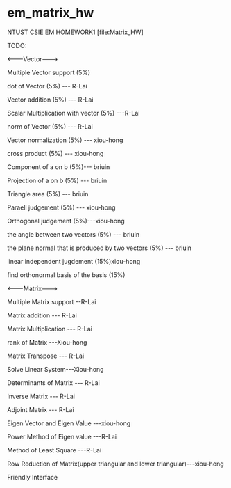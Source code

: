 em_matrix_hw
============

NTUST CSIE EM HOMEWORK1 [file:Matrix_HW]

TODO:

<---Vector--->

Multiple Vector support (5%)

dot of Vector (5%) --- R-Lai

Vector addition (5%) --- R-Lai

Scalar Multiplication with vector (5%) ---R-Lai

norm of Vector (5%) --- R-Lai

Vector normalization (5%) --- xiou-hong

cross product (5%) --- xiou-hong

Component of a on b (5%)--- briuin

Projection of a on b (5%) --- briuin

Triangle area (5%) --- briuin

Paraell judgement (5%) --- xiou-hong

Orthogonal judgement (5%)---xiou-hong

the angle between two vectors (5%) --- briuin

the plane normal that is produced by two vectors (5%) --- briuin

linear independent jugdement (15%)xiou-hong

find orthonormal basis of the basis (15%)

<---Matrix--->

Multiple Matrix support  --R-Lai

Matrix addition  --- R-Lai

Matrix Multiplication  --- R-Lai

rank of Matrix   ---Xiou-hong
 
Matrix Transpose  --- R-Lai

Solve Linear System---Xiou-hong

Determinants of Matrix  --- R-Lai

Inverse Matrix  --- R-Lai

Adjoint Matrix  --- R-Lai

Eigen Vector and Eigen Value ---xiou-hong

Power Method of Eigen value ---R-Lai

Method of Least Square ---R-Lai

Row Reduction of Matrix(upper triangular and lower triangular)---xiou-hong

Friendly Interface
